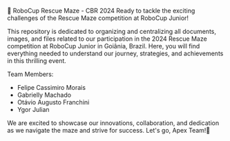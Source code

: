 🚀 RoboCup Rescue Maze - CBR 2024
Ready to tackle the exciting challenges of the Rescue Maze competition at RoboCup Junior!

This repository is dedicated to organizing and centralizing all documents, images, and files related to our participation in the 2024 Rescue Maze competition at RoboCup Junior in Goiânia, Brazil. Here, you will find everything needed to understand our journey, strategies, and achievements in this thrilling event.

Team Members:
- Felipe Cassimiro Morais
- Gabrielly Machado
- Otávio Augusto Franchini
- Ygor Julian


We are excited to showcase our innovations, collaboration, and dedication as we navigate the maze and strive for success. Let's go, Apex Team!🤖
